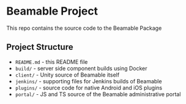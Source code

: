 Beamable Project
================

This repo contains the source code to the Beamable Package


Project Structure
-----------------

* `README.md` - this README file
* `build/` - server side component builds using Docker
* `client/` - Unity source of Beamable itself
* `jenkins/` - supporting files for Jenkins builds of Beamable
* `plugins/` - source code for native Android and iOS plugins
* `portal/` - JS and TS source of the Beamable administrative portal

